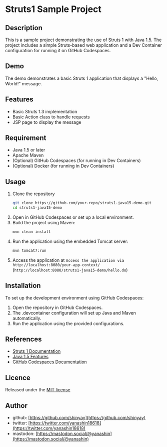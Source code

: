 # Struts1 Sample Project

## Description

This is a sample project demonstrating the use of Struts 1 with Java 1.5. The project includes a simple Struts-based web application and a Dev Container configuration for running it on GitHub Codespaces.

## Demo

The demo demonstrates a basic Struts 1 application that displays a "Hello, World!" message.

## Features

- Basic Struts 1.3 implementation
- Basic Action class to handle requests
- JSP page to display the message

## Requirement

- Java 1.5 or later
- Apache Maven
- (Optional) GitHub Codespaces (for running in Dev Containers)
- (Optional) Docker (for running in Dev Containers)

## Usage

1. Clone the repository
   ```bash
   git clone https://github.com/your-repo/struts1-java15-demo.git
   cd struts1-java15-demo
   ```
2. Open in GitHub Codespaces or set up a local environment.
3. Build the project using Maven:
   ```bash
   mvn clean install
   ```
4. Run the application using the embedded Tomcat server:
   ```bash
   mvn tomcat7:run
   ```
5. Access the application at `Access the application via http://localhost:8080/your-app-context/`
   (`http://localhost:8080/struts1-java15-demo/hello.do`)

## Installation

To set up the development environment using GitHub Codespaces:

1. Open the repository in GitHub Codespaces.
2. The .devcontainer configuration will set up Java and Maven automatically.
3. Run the application using the provided configurations.

## References

- [Struts 1 Documentation](https://struts.apache.org/struts1/)
- [Java 1.5 Features](https://docs.oracle.com/javase/1.5.0/docs/)
- [GitHub Codespaces Documentation](https://docs.github.com/en/codespaces)

## Licence

Released under the [MIT license](https://gist.githubusercontent.com/shinyay/56e54ee4c0e22db8211e05e70a63247e/raw/f3ac65a05ed8c8ea70b653875ccac0c6dbc10ba1/LICENSE)

## Author

- github: [https://github.com/shinyay](https://github.com/shinyay)
- twitter: [https://twitter.com/yanashin18618](https://twitter.com/yanashin18618)
- mastodon: [https://mastodon.social/@yanashin](https://mastodon.social/@yanashin)

